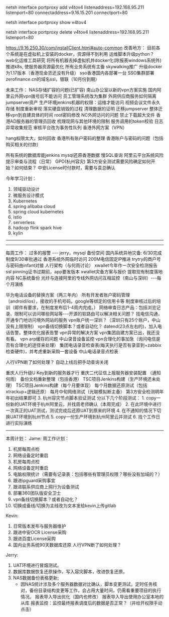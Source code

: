 netsh interface portproxy add v4tov4 listenaddress=192.168.95.211 listenport=80 connectaddress=9.16.15.201 connectport=80

netsh interface portproxy show v4tov4

netsh interface portproxy delete v4tov4 listenaddress=192.168.95.211 listenport=80

https://9.16.250.30/com/installClient.html#auto-common
改善地方：
目前各个系统是在虚拟机上安装的docker，资源得不到利用
运维脚本升级python？
web化运维工具研究
将所有机器去掉虚拟机并docker化(除报表windows系统外)
推进k8s, 使服务器资源最优化
所有业务系统有主备
skywalking推广
升级docker为1.17版本（香港现金货还没有升级）
sso香港国内各部署一台
SSO集群部署
zerofinance.cn的域名ssl，银联（10月份到期）

未来工作：
NAS存储扩容的问题(已扩容)
南山办公室以新的vpn方案实施
国内阿里云外网vpn拨号后不能访问
员工管理系统改为集群
外网供应商服务如何隔离
jumpserver资产
生产环境jenkins机器的权限：运维才能访问
视频会议文件永久存储
制度重新审视
落实硬盘销毁的过程
清理数据的证明
迁移jumpserver
整体迁移vpn到自建具体的时间
root密码修改
NC外网访问的问题
禁止下载超大文件
香港AD服务器的管理员回收
梳理现网与其他环境的限制
服务调用的token校验
日志异常收集规范
审核平台改为事务性队列
香港外网方案（VPN）

hang权限太大，如何回收
香港所有账户密码的整理
香港账户与密码的问题（包括购买相关的付款）

所有系统的数据库能jenkins mysql还原香港数据
慢SQL查询
阿里云平台系统风险提示审查与流程（日常）
GPO(杭州容灾)
第3方安全测试需要风险确定如何开始？如何结束？
中安License时付款时，需要与袁总确认

今年学习计划：
1. 领域驱动设计
2. 微服务设计模式
3. Kubernetes
4. spring alibaba cloud
5. spring cloud kubernetes
6. istio
7. serverless
8. hadoop flink spark hive
9. kylin
-------------------------------------------------

-------------------------------------------------
每周工作：
过多的报警 --- jerry，mysql 备份空间
国内系统异地灾备: 6/30完成
制度9/30审批通过
香港系统外网临时访问
200M电信固定IP推进
trytry的商户号与密码由infant对接
人行架构（与何雨讨论）
xwallet今年作一次安全检测报告
ssl pinning证书过期前，app要发版本
xwallet灾备方案与报价
提取现有制度落地内容
NC系统备份
光纤与连接阿里的专线外网访问互相监控（南山与深圳）---每个月演练

华为电话设备的替换方案（两三年内）
所有开发者账户密码管理（android/ios），接收的手机号码，google等绑定的信用卡等
制度审核过后的培训（邮件有要求，在制度发布后1-4周内完成。）
网络审查日志产品：包括浏览记录、限制可以访问哪些网站等---开源的软路由可以解决相关问题？
找电信沟通，开通专门地访问境外网站的服务
vpn账户统一深圳？（深圳只有25个账户，中山没有上限限制）
vpn备线切换脚本？或者自动化？
datend(23点左右的)，加入电话告警。整体优化报表告警
vpn异常的解决方案
vpn集团自建方案已出，我还没有看。
vpn arp缓存的问题
中山录音设备监控
vpn合理化的事加急（询问电信是否有合理化的途径来处理）
集团电话录音检查表(每天执行是否有录音到+zabbix检查硬件)，并考虑重新采购一套设备
中山电话录音点检表

人行VPN断了如何处理？
自动上线后把手动查询关闭

重庆人行升级U Key到新的服务器才行
重庆二代征信上报服务器安装配置 （通知何雨）
备份文档重新整理（包括香港）
TSC项目Jenkins构建（生产环境还未处理）
TSC项目Jenkins构建（每个月要体现）
每个月数据还原测试（包括xtrackup+逻辑还原）
每月中旬网络测试（光联模拟断主备）
第3方安全检测明年年初出结果即可
3. 杭州容灾节点脚本验证测试
    分以下几个阶段测试：
    1. copy一份新的UAT环境于杭州阿里云，并找周老师确认（本周完成）
    2. 在此环境中进行一次真正的UAT测试，测试完成后还原UAT到原来的环境
    4. 在不通知的情况下切换UAT环境到杭州节点
    5. copy一份生产环境到杭州阿里云并测试
    6. 找个工作日进行实际演练
    
------------------------------------
本周计划：
Jame:
周工作计划：
1. 机房每周点检
2. 网络设备定时重启
1. 机房每周点检   
2. 网络设备定时重启                                  
3. 电脑权限统计（需要有记录表：包括哪些有管理员权限？哪些没有加域的？）                
4. 跟进ipguard采购事宜
5. 跟进联系供应商上网行为设备测试
6. 部署360团队版安全卫士
7. vpn备线切换脚本？或者自动化？
8. 切换成备线/切换为主线改为文本发给kevin上传gitlab



Kevin:
1. 日常版本发布与服务器维护
2. 跟进中安OCR License采购
3. 跟进百度License采购
4. 国内业务系统90天数据库还原
人行VPN断了如何处理？

Jerry:
1. UAT环境进行冒烟测试。
2. 数据库数据恢复还原操作，写入容灾脚本，改进恢复还原。
3. NAS数据备份表格更新;
    - 因NAS统计涉及多个服务器数据对比确认，脚本变更测试，定时任务核对，备份目录结构变更等工作，会占用大量时间，仍需看重要项目的执行情况。
报表导入导出优化（国内也修改）
报表导入导出使用办公室本地的从库
报表监控：监控最终报表调度后的数据是否正常？（并给开权限手动点击）